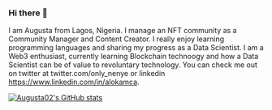 ### Hi there 👋

I am Augusta from Lagos, Nigeria. I manage an NFT community as a Community Manager and Content Creator. I really enjoy learning programming languages and sharing my progress as a Data Scientist. I am a Web3 enthusiast, currently learning Blockchain technoogy and how a Data Scientist can be of value to revoluntary technology. You can check me out on twitter at twitter.com/only_nenye or linkedin https://www.linkedin.com/in/alokamca. 

[![Augusta02's GitHub stats](https://github-readme-stats.vercel.app/api?username=Augusta02)](https://github.com/Augusta02/github-readme-stats)
